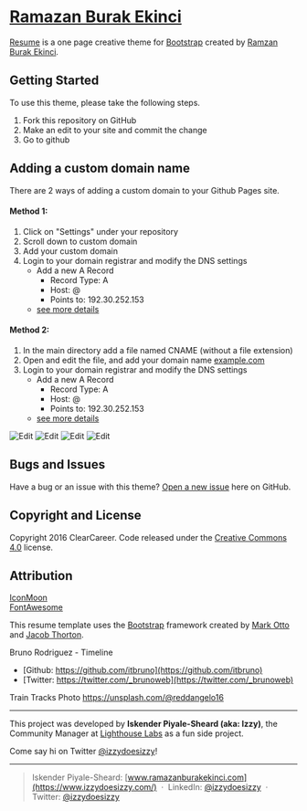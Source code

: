 # [Ramazan Burak Ekinci](http://startbootstrap.com/) 

[Resume](https://izzydoesizzy.github.io/resumetemplate/) is a one page creative theme for [Bootstrap](http://getbootstrap.com/) created by [Ramzan Burak Ekinci](http://izzydoesizzy.com/).

## Getting Started

To use this theme, please take the following steps.
1. Fork this repository on GitHub
2. Make an edit to your site and commit the change
3. Go to github

## Adding a custom domain name
There are 2 ways of adding a custom domain to your Github Pages site.

#### Method 1: 
1. Click on "Settings" under your repository
2. Scroll down to custom domain
3. Add your custom domain
4. Login to your domain registrar and modify the DNS settings
	- Add a new A Record
		- Record Type: 	A
		- Host: 		@
		- Points to: 	192.30.252.153
	- [see more details](http://stackoverflow.com/questions/23375422/how-to-setup-github-pages-to-redirect-dns-requests-from-subdomain-e-g-www-to/23375423#23375423)

#### Method 2:
1. In the main directory add a file named CNAME (without a file extension)
2. Open and edit the file, and add your domain name [example.com](#)
3. Login to your domain registrar and modify the DNS settings
	- Add a new A Record
		- Record Type: 	A
		- Host: 		@
		- Points to: 	192.30.252.153
	- [see more details](http://stackoverflow.com/questions/23375422/how-to-setup-github-pages-to-redirect-dns-requests-from-subdomain-e-g-www-to/23375423#23375423)

![Edit](/images/image1.png) ![Edit](/images/image2.png)
![Edit](/images/image3.png) ![Edit](/images/image4.png)


## Bugs and Issues

Have a bug or an issue with this theme? [Open a new issue](https://github.com/clearcareer/ResumeTemplate/issues) here on GitHub.

## Copyright and License

Copyright 2016 ClearCareer. Code released under the [Creative Commons 4.0](https://creativecommons.org/licenses/by/4.0/) license.


## Attribution

[IconMoon](https://icomoon.io/)  
[FontAwesome](http://fontawesome.io/)  

This resume template uses the [Bootstrap](http://getbootstrap.com/) framework created by [Mark Otto](https://twitter.com/mdo) and [Jacob Thorton](https://twitter.com/fat).

Bruno Rodriguez - Timeline  
- [Github: https://github.com/itbruno](https://github.com/itbruno)
- [Twitter: https://twitter.com/_brunoweb](https://twitter.com/_brunoweb)

Train Tracks Photo https://unsplash.com/@reddangelo16


<hr>

This project was developed by **Iskender Piyale-Sheard (aka: Izzy)**, the Community Manager at [Lighthouse Labs](http://bit.ly/izzydoesizzygithub) as a fun side project. 

Come say hi on Twitter [@izzydoesizzy](http://www.twitter.com/izzydoesizzy)! 

----
> Iskender Piyale-Sheard: [www.ramazanburakekinci.com](https://www.izzydoesizzy.com/) &nbsp;&middot;&nbsp;
> LinkedIn: [@izzydoesizzy](https://www.linkedin.com/in/izzydoesizzy) &nbsp;&middot;&nbsp;
> Twitter: [@izzydoesizzy](https://twitter.com/izzydoesizzy)

